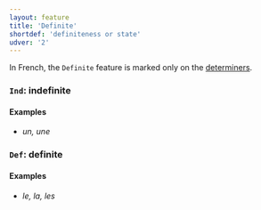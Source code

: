 ```yaml
---
layout: feature
title: 'Definite'
shortdef: 'definiteness or state'
udver: '2'
---
```


In French, the `Definite` feature is marked only on the [determiners](en-pos/DET).

### <a name="Ind">`Ind`</a>: indefinite

#### Examples

* _un, une_

### <a name="Def">`Def`</a>: definite

#### Examples

* _le, la, les_


<!-- Interlanguage links updated St lis 3 20:58:19 CET 2021 -->
